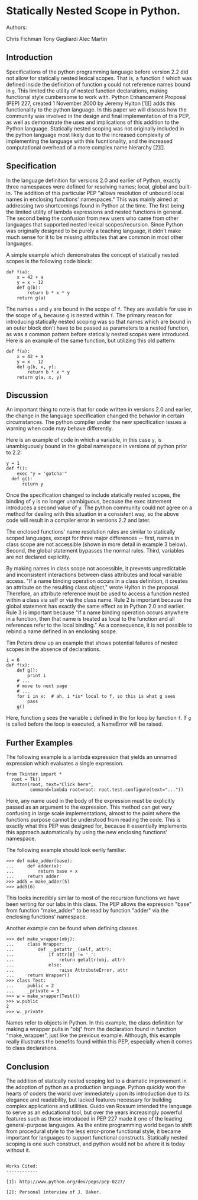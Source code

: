 Statically Nested Scope in Python.
==============================================

Authors:

Chris Fichman
Tony Gagliardi
Alec Martin

Introduction
------------

Specifications of the python programming language before version 2.2 did not allow for statically nested lexical scopes. That is, a function `f` which was defined inside the definition of function `g` could not reference names bound in `g`. This limited the utility of nested function declarations, making functional style cumbersome to work with. Python Enhancement Proposal (PEP) 227, created 1 November 2000 by Jeremy Hylton [1][] adds this functionality to the python language. In this paper we will discuss how the community was involved in the design and final implementation of this PEP, as well as demonstrate the uses and implications of this addition to the Python language. Statically nested scoping was not originally included in the python language most likely due to the increased complexity of implementing the language with this fucntionality, and the increased computational overhead of a more complex name hierarchy [2][].

Specification
--------------
In the language definition for versions 2.0 and earlier of Python, exactly three namespaces were defined for resolving names; local, global and built-in. The addition of this particular PEP "allows resolution of unbound local names in enclosing functions' namespaces." This was mainly aimed at addressing two shortcomings found in Python at the time. The first being the limited utility of lambda expressions and nested functions in general. The second being the confusion from new users who came from other languages that supported nested lexical scopes/recursion. Since Python was originally designed to be purely a teaching language, it didn't make much sense for it to be missing attributes that are common in most other languages.

A simple example which demonstrates the concept of statically nested scopes is the following code block:

	def f(a):
		x = 42 + a
		y = x - 12
		def g(b):
			return b * x * y
		return g(a)

The names `x` and `y` are bound in the scope of `f`. They are available for use in the scope of `g`, because g is nested within `f`. The primary reason for introducing statically nested scoping was so that names which are bound in an outer block don't have to be passed as parameters to a nested function, as was a common pattern before statically nested scopes were introduced. Here is an example of the same function, but utilizing this old pattern:

	def f(a):
		x = 42 + a
		y = x - 12
		def g(b, x, y):
			return b * x * y
		return g(a, x, y)

Discussion
--------------
An important thing to note is that for code written in versions 2.0 and earlier, the change in the language specification changed the behavior in certain circumstances. The python compiler under the new specification issues a warning when code may behave differently.

Here is an example of code in which a variable, in this case `y`, is unambiguously bound in the global namespace in versions of python prior to 2.2:

	y = 1
	def f():
		exec "y = 'gotcha'"
	  def g():
	      return y

Once the specification changed to include statically nested scopes, the binding of `y` is no longer unambiguous, because the exec statement introduces a second value of y. The python community could not agree on a method for dealing with this situation in a consistent way, so the above code will result in a compiler error in versions 2.2 and later.

The enclosed functions' name resolution rules are similar to statically scoped languages, except for three major differences -- first, names in class scope are not accessible (shown in more detail in example 3 below). Second, the global statement bypasses the normal rules. Third,  variables are not declared explicitly.

By making names in class scope not accessible, it prevents unpredictable and inconsistent interactions between class attributes and local variable access. "If a name binding operation occurs in a class definition, it creates an attribute on the resulting class object," wrote Hylton in the proposal. Therefore, an attribute reference must be used to access a function nested within a class via self or via the class name. Rule 2 is important because the global statement has exactly the same effect as in Python 2.0 and earlier. Rule 3 is important because "if a name binding operation occurs anywhere in a function, then that name is treated as local to the function and all references refer to the local binding." As a consequence, it is not possible to rebind a name defined in an enclosing scope.

Tim Peters drew up an example that shows potential failures of nested scopes in the absence of declarations.

    i = 6
    def f(x):
        def g():
            print i
        # ...
		# move to next page
		# ...
        for i in x:  # ah, i *is* local to f, so this is what g sees
            pass
        g()

Here, function `g` sees the variable `i` defined in the for loop by function `f`. If `g` is called before the loop is executed, a NameError will be raised.


Further Examples
--------------  
The following example is a lambda expression that yields an unnamed expression which evaluates a single expression.

    from Tkinter import *
      root = Tk()
      Button(root, text="Click here",
             command=lambda root=root: root.test.configure(text="..."))

Here, any name used in the body of the expression must be explicitly passed as an argument to the expression. This method can get very confusing in large scale implementations, almost to the point where the functions purpose cannot be understood from reading the code. This is exactly what this PEP was designed for, because it essentially implements this approach automatically by using the new enclosing functions' namespace.

The following example should look eerily familiar.

	>>> def make_adder(base):
    ...     def adder(x):
    ...         return base + x
    ...     return adder
    >>> add5 = make_adder(5)
    >>> add5(6)

This looks incredibly similar to most of the recursion functions we have been writing for our labs in this class. The PEP allows the expression "base" from function "make_adder" to be read by function "adder" via the enclosing functions' namespace.

Another example can be found when defining classes.

    >>> def make_wrapper(obj):
    ...     class Wrapper:
    ...         def __getattr__(self, attr):
    ...             if attr[0] != '_':
    ...                 return getattr(obj, attr)
    ...             else:
    ...                 raise AttributeError, attr
    ...     return Wrapper()
    >>> class Test:
    ...     public = 2
    ...     _private = 3
    >>> w = make_wrapper(Test())
    >>> w.public
    2
    >>> w._private
 
Names refer to objects in Python. In this example, the class definition for making a wrapper pulls in "obj" from the declaration found in function "make_wrapper", just like the previous example. Although, this example really illustrates the benefits found within this PEP, especially when it comes to class declarations.

Conclusion
----------
The addition of statically nested scoping led to a dramatic improvement in the adoption of python as a production language. Python quickly won the hearts of coders the world over immediately upon its introduction due to its elegance and readability, but lacked features necessary for building complex applications and utilities. Guido van Rossum intended the language to serve as an educational tool, but over the years increasingly powerful features such as those introduced in PEP 227 made it one of the leading general-purpose languages. As the entire programming world began to shift from procedural style to the less error-prone functional style, it became important for languages to support functional constructs. Statically nested scoping is one such construct, and python would not be where it is today without it.


~~~~~~~~~~~

Works Cited:
------------

[1]: http://www.python.org/dev/peps/pep-0227/

[2]: Personal interview of J. Baker.